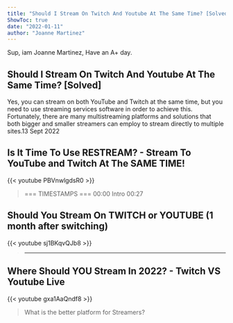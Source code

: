 ```yaml
---
title: "Should I Stream On Twitch And Youtube At The Same Time? [Solved]"
ShowToc: true 
date: "2022-01-11"
author: "Joanne Martinez" 
---
```


Sup, iam Joanne Martinez, Have an A+ day.
## Should I Stream On Twitch And Youtube At The Same Time? [Solved]
Yes, you can stream on both YouTube and Twitch at the same time, but you need to use streaming services software in order to achieve this. Fortunately, there are many multistreaming platforms and solutions that both bigger and smaller streamers can employ to stream directly to multiple sites.13 Sept 2022

## Is It Time To Use RESTREAM? - Stream To YouTube and Twitch At The SAME TIME!
{{< youtube PBVnwlgdsR0 >}}
>=== TIMESTAMPS === 00:00 Intro 00:27 

## Should You Stream On TWITCH or YOUTUBE (1 month after switching)
{{< youtube sj1BKqvQJb8 >}}
>----------------------------------------------------------------------------------- 

## Where Should YOU Stream In 2022? - Twitch VS Youtube Live
{{< youtube gxa1AaQndf8 >}}
>What is the better platform for Streamers? 

